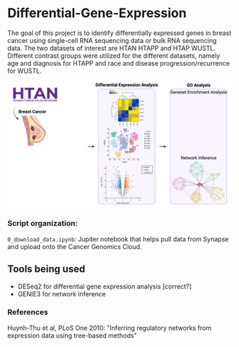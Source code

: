 # Differential-Gene-Expression

The goal of this project is to identify differentially expressed genes in breast cancer using single-cell RNA sequencing data or bulk RNA sequencing data. The two datasets of interest are HTAN HTAPP and HTAP WUSTL.  Different contrast groups were utilized for the different datasets, namely age and diagnosis for HTAPP and race and disease progression/recurrence for WUSTL.

![overall_figure](assets/overall_figure.png)


### Script organization:

`0_download_data.ipynb`: Jupiter notebook that helps pull data from Synapse and upload onto the Cancer Genomics Cloud.

## Tools being used

* DESeq2 for differential gene expression analysis [correct?]
* GENIE3 for network inference

### References

Huynh-Thu et al, PLoS One 2010: "Inferring regulatory networks from expression data using tree-based methods"
